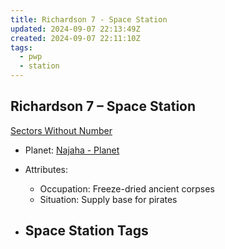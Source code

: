 ```yaml
---
title: Richardson 7 - Space Station
updated: 2024-09-07 22:13:49Z
created: 2024-09-07 22:11:10Z
tags:
  - pwp
  - station
---
```


## Richardson 7 &ndash; Space Station

[Sectors Without Number](https://sectorswithoutnumber.com/sector/bfDcBzTtgpeyLUfwzjio/spaceStation/wnabmDpg9fpPvlJBt1YL)

- Planet: [Najaha - Planet](../../../Gaming/StarsWithoutNumber/PiratesWithoutPlunder/Najaha%20-%20Planet.md)

- Attributes:
   -   Occupation: Freeze-dried ancient corpses
   -   Situation: Supply base for pirates

- Space Station Tags
	-  
